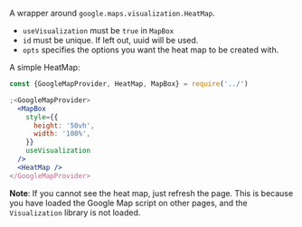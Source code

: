A wrapper around `google.maps.visualization.HeatMap`.

- `useVisualization` must be `true` in `MapBox`
- `id` must be unique. If left out, uuid will be used.
- `opts` specifies the options you want the heat map to be created with.

A simple HeatMap:

```jsx
const {GoogleMapProvider, HeatMap, MapBox} = require('../')

;<GoogleMapProvider>
  <MapBox
    style={{
      height: '50vh',
      width: '100%',
    }}
    useVisualization
  />
  <HeatMap />
</GoogleMapProvider>
```

**Note**: If you cannot see the heat map, just refresh the page. This is because
you have loaded the Google Map script on other pages, and the `Visualization`
library is not loaded.

